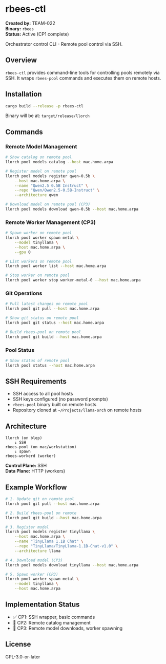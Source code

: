 # rbees-ctl

**Created by:** TEAM-022  
**Binary:** `rbees`  
**Status:** Active (CP1 complete)

Orchestrator control CLI - Remote pool control via SSH.

## Overview

`rbees-ctl` provides command-line tools for controlling pools remotely via SSH. It wraps `rbees-pool` commands and executes them on remote hosts.

## Installation

```bash
cargo build --release -p rbees-ctl
```

Binary will be at: `target/release/llorch`

## Commands

### Remote Model Management

```bash
# Show catalog on remote pool
llorch pool models catalog --host mac.home.arpa

# Register model on remote pool
llorch pool models register qwen-0.5b \
    --host mac.home.arpa \
    --name "Qwen2.5 0.5B Instruct" \
    --repo "Qwen/Qwen2.5-0.5B-Instruct" \
    --architecture qwen

# Download model on remote pool (CP3)
llorch pool models download qwen-0.5b --host mac.home.arpa
```

### Remote Worker Management (CP3)

```bash
# Spawn worker on remote pool
llorch pool worker spawn metal \
    --model tinyllama \
    --host mac.home.arpa \
    --gpu 0

# List workers on remote pool
llorch pool worker list --host mac.home.arpa

# Stop worker on remote pool
llorch pool worker stop worker-metal-0 --host mac.home.arpa
```

### Git Operations

```bash
# Pull latest changes on remote pool
llorch pool git pull --host mac.home.arpa

# Show git status on remote pool
llorch pool git status --host mac.home.arpa

# Build rbees-pool on remote pool
llorch pool git build --host mac.home.arpa
```

### Pool Status

```bash
# Show status of remote pool
llorch pool status --host mac.home.arpa
```

## SSH Requirements

- SSH access to all pool hosts
- SSH keys configured (no password prompts)
- `rbees-pool` binary built on remote hosts
- Repository cloned at `~/Projects/llama-orch` on remote hosts

## Architecture

```
llorch (on blep)
    ↓ SSH
rbees-pool (on mac/workstation)
    ↓ spawn
rbees-workerd (worker)
```

**Control Plane:** SSH  
**Data Plane:** HTTP (workers)

## Example Workflow

```bash
# 1. Update git on remote pool
llorch pool git pull --host mac.home.arpa

# 2. Build rbees-pool on remote
llorch pool git build --host mac.home.arpa

# 3. Register model
llorch pool models register tinyllama \
    --host mac.home.arpa \
    --name "TinyLlama 1.1B Chat" \
    --repo "TinyLlama/TinyLlama-1.1B-Chat-v1.0" \
    --architecture llama

# 4. Download model (CP3)
llorch pool models download tinyllama --host mac.home.arpa

# 5. Spawn worker (CP3)
llorch pool worker spawn metal \
    --model tinyllama \
    --host mac.home.arpa
```

## Implementation Status

- ✅ CP1: SSH wrapper, basic commands
- 🚧 CP2: Remote catalog management
- 🚧 CP3: Remote model downloads, worker spawning

## License

GPL-3.0-or-later
